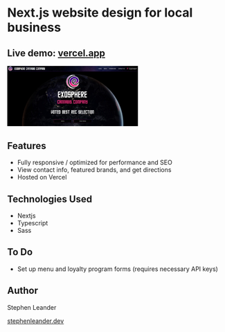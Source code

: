 # Next.js website design for local business

## Live demo: [vercel.app](https://nextjs-storefront-mrxt.vercel.app/)

<p align="left" width="100%">
    <img width="60%" src="/public/images/exosphere-desktop-demo.png" alt="desktop preview">
</p>

## Features

- Fully responsive / optimized for performance and SEO
- View contact info, featured brands, and get directions
- Hosted on Vercel

## Technologies Used

- Nextjs
- Typescript
- Sass

## To Do

- Set up menu and loyalty program forms (requires necessary API keys)

## Author

Stephen Leander

[stephenleander.dev](https://stephenleander.dev)
